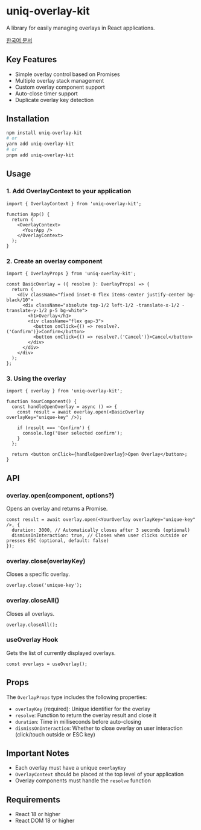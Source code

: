 # uniq-overlay-kit

A library for easily managing overlays in React applications.

[한국어 문서](./README-ko.md)

## Key Features

- Simple overlay control based on Promises
- Multiple overlay stack management
- Custom overlay component support
- Auto-close timer support
- Duplicate overlay key detection

## Installation

```bash
npm install uniq-overlay-kit
# or
yarn add uniq-overlay-kit
# or
pnpm add uniq-overlay-kit
```

## Usage

### 1. Add OverlayContext to your application

```tsx
import { OverlayContext } from 'uniq-overlay-kit';

function App() {
  return (
    <OverlayContext>
      <YourApp />
    </OverlayContext>
  );
}
```

### 2. Create an overlay component

```tsx
import { OverlayProps } from 'uniq-overlay-kit';

const BasicOverlay = ({ resolve }: OverlayProps) => {
  return (
    <div className="fixed inset-0 flex items-center justify-center bg-black/10">
      <div className="absolute top-1/2 left-1/2 -translate-x-1/2 -translate-y-1/2 p-5 bg-white">
        <h1>Overlay</h1>
        <div className="flex gap-3">
          <button onClick={() => resolve?.('Confirm')}>Confirm</button>
          <button onClick={() => resolve?.('Cancel')}>Cancel</button>
        </div>
      </div>
    </div>
  );
};
```

### 3. Using the overlay

```tsx
import { overlay } from 'uniq-overlay-kit';

function YourComponent() {
  const handleOpenOverlay = async () => {
    const result = await overlay.open(<BasicOverlay overlayKey="unique-key" />);

    if (result === 'Confirm') {
      console.log('User selected confirm');
    }
  };

  return <button onClick={handleOpenOverlay}>Open Overlay</button>;
}
```

## API

### overlay.open(component, options?)

Opens an overlay and returns a Promise.

```tsx
const result = await overlay.open(<YourOverlay overlayKey="unique-key" />, {
  duration: 3000, // Automatically closes after 3 seconds (optional)
  dismissOnInteraction: true, // Closes when user clicks outside or presses ESC (optional, default: false)
});
```

### overlay.close(overlayKey)

Closes a specific overlay.

```tsx
overlay.close('unique-key');
```

### overlay.closeAll()

Closes all overlays.

```tsx
overlay.closeAll();
```

### useOverlay Hook

Gets the list of currently displayed overlays.

```tsx
const overlays = useOverlay();
```

## Props

The `OverlayProps` type includes the following properties:

- `overlayKey` (required): Unique identifier for the overlay
- `resolve`: Function to return the overlay result and close it
- `duration`: Time in milliseconds before auto-closing
- `dismissOnInteraction`: Whether to close overlay on user interaction (click/touch outside or ESC key)

## Important Notes

- Each overlay must have a unique `overlayKey`
- `OverlayContext` should be placed at the top level of your application
- Overlay components must handle the `resolve` function

## Requirements

- React 18 or higher
- React DOM 18 or higher
